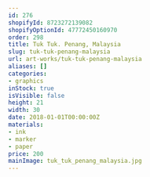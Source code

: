 ```yaml
---
id: 276
shopifyId: 8723272139082
shopifyOptionId: 47772450160970
order: 298
title: Tuk Tuk. Penang, Malaysia
slug: tuk-tuk-penang-malaysia
url: art-works/tuk-tuk-penang-malaysia
aliases: []
categories:
- graphics
inStock: true
isVisible: false
height: 21
width: 30
date: 2018-01-01T00:00:00Z
materials:
- ink
- marker
- paper
price: 200
mainImage: tuk_tuk_penang_malaysia.jpg
---
```

